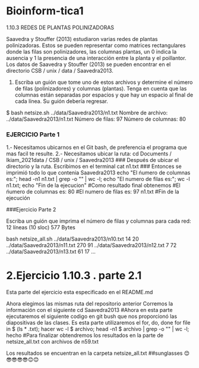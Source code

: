 # Bioinform-tica1
1.10.3 REDES DE PLANTAS POLINIZADORAS

Saavedra y Stouffer (2013) estudiaron varias redes de plantas polinizadoras. Estos se pueden representar como matrices rectangulares donde las filas son polinizadores, las columnas plantas, un 0 indica la ausencia y 1 la presencia de una interacción entre la planta y el poillantor.
Los datos de Saavedra y Stouffer (2013) se pueden encontrar en el directorio CSB / unix / data / Saavedra2013.
1. Escriba un guión que tome uno de estos archivos y determine el número de filas (polinizadores) y columnas (plantas).
Tenga en cuenta que las columnas están separadas por espacios y que hay un espacio al final de cada línea. Su guión debería regresar.

$ bash netsize.sh ../data/Saavedra2013/n1.txt Nombre de archivo: ../data/Saavedra2013/n1.txt Número de filas: 97 Número de columnas: 80

###  EJERCICIO Parte 1

1.- Necesitamos ubicarnos en el Git bash, de preferencia el programa que mas facil te resulte. 2.- Necesitamos ubicar la ruta: cd Documents / Ikiam_2021data / CSB / unix / Saavedra2013 ### Después de ubicar el directorio y la ruta. Escribimos en el terminal cat n1.txt ### Entonces se imprimió todo lo que contenia Saavedra2013 echo "El ńumero de columnas es:"; head -n1 n1.txt | grep -o "" | wc -l; echo "El numero de filas es:"; wc -l n1.txt; echo "Fin de la ejecucion" #Como resultado final obtenemos #El ńumero de columnas es: 80 #El numero de filas es: 97 n1.txt #Fin de la ejecución

###Ejercicio Parte 2

Escriba un guión que imprima el número de filas y columnas para cada red:
12 líneas (10 sloc) 577 Bytes

bash netsize_all.sh ../data/Saavedra2013/n10.txt 14 20 ../data/Saavedra2013/n11.txt 270 91 ../data/Saavedra2013/n12.txt 7 72 ../data/Saavedra2013/n13.txt 61 17 ...
# 2.Ejercicio 1.10.3 . parte 2.1
Esta parte del ejercicio esta especificado en el README.md

Ahora elegimos las mismas ruta del repositorio anterior Corremos la información con el siguiente cd Saavedra2013 #Ahora en esta parte ejecutaremos el siguiente codigo en git bush que nos proporcionó las diapositivas de las clases. Es esta parte utilizaremos el for, do, done for file in $ (ls * .txt); hacer wc -l $ archivo; head -n1 $ archivo | grep -o "" | wc -l; hecho
#Para finalizar obtendremos los resultados en la parte de netsize_all.txt con archivos de n59.txt

Los resultados se encuentran en la carpeta netsize_all.txt
##sunglasses 😊😎😎😎😎😊😊
